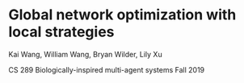 # Global network optimization with local strategies
Kai Wang, William Wang, Bryan Wilder, Lily Xu

CS 289 Biologically-inspired multi-agent systems
Fall 2019
